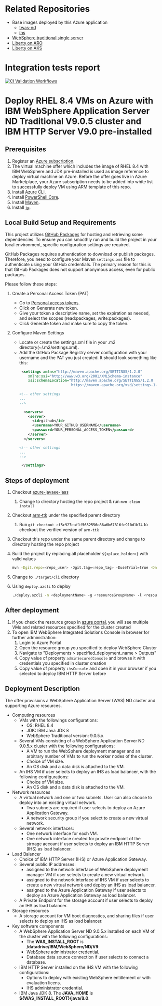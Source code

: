 # Related Repositories

* Base images deployed by this Azure application
  * [twas-nd](https://github.com/WASdev/azure.websphere-traditional.image/tree/main/twas-nd)
  * [ihs](https://github.com/WASdev/azure.websphere-traditional.image/tree/main/ihs)
* [WebSphere traditional single server](https://github.com/WASdev/azure.websphere-traditional.singleserver)
* [Liberty on ARO](https://github.com/WASdev/azure.liberty.aro)
* [Liberty on AKS](https://github.com/WASdev/azure.liberty.aks)

# Integration tests report
[![CI Validation Workflows](https://github.com/azure-javaee/azure.websphere-traditional.cluster/actions/workflows/ci-validation-workflows.yaml/badge.svg)](https://github.com/azure-javaee/azure.websphere-traditional.cluster/actions/workflows/ci-validation-workflows.yaml)

# Deploy RHEL 8.4 VMs on Azure with IBM WebSphere Application Server ND Traditional V9.0.5 cluster and IBM HTTP Server V9.0 pre-installed

## Prerequisites

1. Register an [Azure subscription](https://azure.microsoft.com/).
1. The virtual machine offer which includes the image of RHEL 8.4 with IBM WebSphere and JDK pre-installed is used as image reference to deploy virtual machine on Azure. Before the offer goes live in Azure Marketplace, your Azure subscription needs to be added into white list to successfully deploy VM using ARM template of this repo.
1. Install [Azure CLI](https://docs.microsoft.com/cli/azure/install-azure-cli?view=azure-cli-latest).
1. Install [PowerShell Core](https://docs.microsoft.com/powershell/scripting/install/installing-powershell-core-on-linux?view=powershell-7.1).
1. Install [Maven](https://maven.apache.org/download.cgi).
1. Install [`jq`](https://stedolan.github.io/jq/download/).

## Local Build Setup and Requirements
This project utilizes [GitHub Packages](https://github.com/features/packages) for hosting and retrieving some dependencies. To ensure you can smoothly run and build the project in your local environment, specific configuration settings are required.

GitHub Packages requires authentication to download or publish packages. Therefore, you need to configure your Maven `settings.xml` file to authenticate using your GitHub credentials. The primary reason for this is that GitHub Packages does not support anonymous access, even for public packages.

Please follow these steps:

1. Create a Personal Access Token (PAT)
    - Go to [Personal access tokens](https://github.com/settings/tokens).
    - Click on Generate new token.
    - Give your token a descriptive name, set the expiration as needed, and select the scopes (read:packages, write:packages).
    - Click Generate token and make sure to copy the token.

2. Configure Maven Settings
    - Locate or create the settings.xml file in your .m2 directory(~/.m2/settings.xml).
    - Add the GitHub Package Registry server configuration with your username and the PAT you just created. It should look something like this:
       ```xml
        <settings xmlns="http://maven.apache.org/SETTINGS/1.2.0"
           xmlns:xsi="http://www.w3.org/2001/XMLSchema-instance"
           xsi:schemaLocation="http://maven.apache.org/SETTINGS/1.2.0 
                               https://maven.apache.org/xsd/settings-1.2.0.xsd">
         
       <!-- other settings
       ...
       -->
      
         <servers>
           <server>
             <id>github</id>
             <username>YOUR_GITHUB_USERNAME</username>
             <password>YOUR_PERSONAL_ACCESS_TOKEN</password>
           </server>
         </servers>
      
       <!-- other settings
       ...
       -->
      
        </settings>
       ```

## Steps of deployment

1. Checkout [azure-javaee-iaas](https://github.com/Azure/azure-javaee-iaas)
   1. Change to directory hosting the repo project & run `mvn clean install`
1. Checkout [arm-ttk](https://github.com/Azure/arm-ttk) under the specified parent directory
   1. Run `git checkout cf5c927eaf1f5652556e86a6b67816fc910d1b74` to checkout the verified version of `arm-ttk`
1. Checkout this repo under the same parent directory and change to directory hosting the repo project
1. Build the project by replacing all placeholder `${<place_holder>}` with valid values

   ```bash
   mvn -Dgit.repo=<repo_user> -Dgit.tag=<repo_tag> -DuseTrial=true -DnumberOfNodes=<numberOfNodes> -DvmSize=<vmSize> -DdmgrVMPrefix=<dmgrVMPrefix> -DmanagedVMPrefix=<managedVMPrefix> -DdnsLabelPrefix=<dnsLabelPrefix> -DadminUsername=<adminUsername> -DadminPasswordOrKey=<adminPassword|adminSSHPublicKey> -DauthenticationType=<password|sshPublicKey> -DwasUsername=<wasUsername> -DwasPassword=<wasPassword> -DselectLoadBalancer=<appgw|ihs|none> -DenableCookieBasedAffinity=<true|false> -DihsVmSize=<ihsVmSize> -DihsVMPrefix=<ihsVMPrefix> -DihsDnsLabelPrefix=<ihsDnsLabelPrefix> -DihsUnixUsername=<ihsUnixUsername> -DihsUnixPasswordOrKey=<ihsUnixPassword|ihsUnixSSHPublicKey> -DihsAuthenticationType=<password|sshPublicKey> -DihsAdminUsername=<ihsAdminUsername> -DihsAdminPassword=<ihsAdminPassword> -DenableDB=<true|false> -DdatabaseType=<db2|oracle|sqlserver> -DjdbcDataSourceJNDIName=<jdbcDataSourceJNDIName> -DdsConnectionURL=<dsConnectionURL> -DdbUser=<dbUser> -DdbPassword=<dbPassword> -Dtest.args="-Test All" -Pbicep -Passembly -Ptemplate-validation-tests clean install
   ```

1. Change to `./target/cli` directory
1. Using `deploy.azcli` to deploy

   ```bash
   ./deploy.azcli -n <deploymentName> -g <resourceGroupName> -l <resourceGroupLocation>
   ```

## After deployment

1. If you check the resource group in [azure portal](https://portal.azure.com/), you will see multiple VMs and related resources specified for the cluster created
1. To open IBM WebSphere Integrated Solutions Console in browser for further administration:
   1. Login to Azure Portal
   1. Open the resource group you specified to deploy WebSphere Cluster
   1. Navigate to "Deployments > specified_deployment_name > Outputs"
   1. Copy value of property `adminSecuredConsole` and browse it with credentials you specified in cluster creation
   1. Copy value of property `ihsConsole` and open it in your browser if you selected to deploy IBM HTTP Server before

## Deployment Description

The offer provisions a WebSphere Application Server (WAS) ND cluster and supporting Azure resources.

- Computing resources
   - VMs with the followings configurations:
      - OS: RHEL 8.4
      - JDK: IBM Java JDK 8
      - WebSphere Traditional version: 9.0.5.x.
   - Several VMs consisting of a WebSphere Application Server ND 9.0.5.x cluster with the following configurations:
      - A VM to run the WebSphere deployment manager and an arbitrary number of VMs to run the worker nodes of the cluster.
      - Choice of VM size.
      - An OS disk and a data disk is attached to the VM.
   - An IHS VM if user selects to deploy an IHS as load balancer, with the following configurations:
      - Choice of VM size.
      - An OS disk and a data disk is attached to the VM.
- Network resources
   - A virtual network and one or two subnets. User can also choose to deploy into an existing virtual network.
      - Two subnets are required if user selects to deploy an Azure Application Gateway.
      - A network security group if you select to create a new virtual network.
   - Several network interfaces:
      - One network interface for each VM.
      - One network interface created for private endpoint of the stroage account if user selects to deploy an IBM HTTP Server (IHS) as load balancer.
- Load Balancer
   - Choice of IBM HTTP Server (IHS) or Azure Application Gateway.
   - Several public IP addresses:
      - assigned to the network interface of WebSphere deployment manager VM if user selects to create a new virtual network.
      - assigned to the network interface of IHS VM if user selects to create a new virtual network and deploy an IHS as load balancer.
      - assigned to the Azure Application Gateway if user selects to deploy an Azure Application Gateway as load balancer.
   - A Private Endpoint for the storage account if user selects to deploy an IHS as load balancer.
- Storage resources
   - A storage account for VM boot diagnostics, and sharing files if user selects to deploy an IHS as load balancer.
- Key software components
   - A WebSphere Application Server ND 9.0.5.x installed on each VM of the cluster with the following configurations:
      - The **WAS_INSTALL_ROOT** is **/datadrive/IBM/WebSphere/ND/V9**.
      - WebSphere administrator credential.
      - Database data source connection if user selects to connect a database.
   - IBM HTTP Server installed on the IHS VM with the following configurations:
      - Options to deploy with existing WebSphere entitlement or with evaluation licens.
      - IHS administrator credential.
   - IBM Java JDK 8. The **JAVA_HOME** is **${WAS_INSTALL_ROOT}/java/8.0**.
